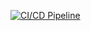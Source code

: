 [![CI/CD Pipeline](https://github.com/mich163w/RestApi/actions/workflows/main.yaml/badge.svg)](https://github.com/mich163w/RestApi/actions/workflows/main.yaml)
